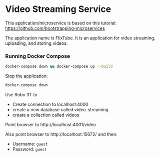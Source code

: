 # Video Streaming Service

This application/microservice is based on this tutorial: https://github.com/bootstrapping-microservices

The application name is FlixTube. It is an application for video streaming, uploading, and storing videos.


### Running Docker Compose
```bash
docker-compose down && docker-compose up --build
```
Stop the application:
```bash
docker-compose down
```
Use Robo 3T to 
* Create connection to localhost:4000
* create a new database called video-streaming
* create a collection called videos

Point browser to http://localhost:4001/video

Also point browser to http://localhost:15672/ and then:
* Username: `guest`
* Password: `guest`
